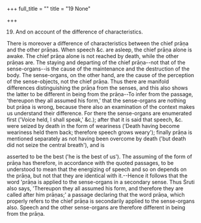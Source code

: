 +++
full_title = ""
title = "19 None"

+++


19. And on account of the difference of characteristics.

There is moreover a difference of characteristics between the chief prāṇa and the other prāṇas. When speech &c. are asleep, the chief prāṇa alone is awake. The chief prāṇa alone is not reached by death, while the other prāṇas are. The staying and departing of the chief prāṇa--not that of the sense-organs--is the cause of the maintenance and the destruction of the body. The sense-organs, on the other hand, are the cause of the perception of the sense-objects, not the chief prāṇa. Thus there are manifold differences distinguishing the prāṇa from the senses, and this also shows the latter to be different in being from the prāṇa--To infer from the passage, 'thereupon they all assumed his form,' that the sense-organs are nothing but prāṇa is wrong, because there also an examination of the context makes us understand their difference. For there the sense-organs are enumerated first ('Voice held, I shall speak,' &c.); after that it is said that speech, &c. were seized by death in the form of weariness ('Death having become weariness held them back; therefore speech grows weary'); finally prāṇa is mentioned separately as not having been overcome by death ('but death did not seize the central breath'), and is

asserted to be the best ('he is the best of us'). The assuming of the form of prāṇa has therefore, in accordance with the quoted passages, to be understood to mean that the energizing of speech and so on depends on the prāṇa, but not that they are identical with it.--Hence it follows that the word 'prāṇa is applied to the sense-organs in a secondary sense. Thus Śruti also says, 'Thereupon they all assumed his form, and therefore they are called after him prāṇas;' a passage declaring that the word prāṇa, which properly refers to the chief prāṇa is secondarily applied to the sense-organs also. Speech and the other sense-organs are therefore different in being from the prāṇa.

